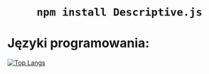 <h1 align="center"><code>npm install Descriptive.js</code></h1>

<h1 algin="center">Języki programowania:</h1>

[![Top Langs](https://github-readme-stats.vercel.app/api/top-langs/?username=Opisowy&layout=compact)](https://github.com/anuraghazra/github-readme-stats)
